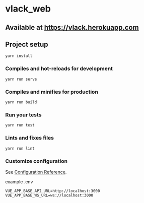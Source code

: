# vlack_web

## Available at https://vlack.herokuapp.com

## Project setup

```
yarn install
```

### Compiles and hot-reloads for development

```
yarn run serve
```

### Compiles and minifies for production

```
yarn run build
```

### Run your tests

```
yarn run test
```

### Lints and fixes files

```
yarn run lint
```

### Customize configuration

See [Configuration Reference](https://cli.vuejs.org/config/).

example .env

```
VUE_APP_BASE_API_URL=http://localhost:3000
VUE_APP_BASE_WS_URL=ws://localhost:3000
```
